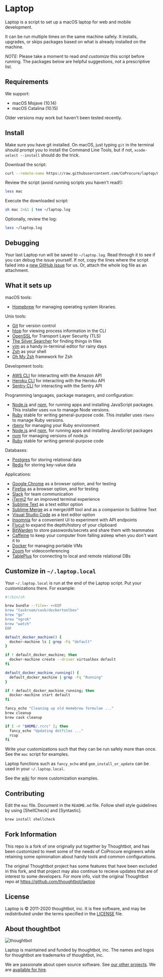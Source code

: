 Laptop
======

Laptop is a script to set up a macOS laptop for web and mobile development.

It can be run multiple times on the same machine safely.
It installs, upgrades, or skips packages based on what is already installed on the machine.

*NOTE*: Please take a moment to read *and customize* this script before running. The packages below are helpful suggestions, not a prescriptive list.

Requirements
------------

We support:

* macOS Mojave (10.14)
* macOS Catalina (10.15)

Older versions may work but haven't been tested recently.

Install
-------

Make sure you have git installed. On macOS, just typing `git` in the terminal should prompt you to install the Command Line Tools, but if not, `xcode-select --install` should do the trick.

Download the script:

```sh
curl --remote-name https://raw.githubusercontent.com/CoProcure/laptop/master/mac
```

Review the script (avoid running scripts you haven't read!):

```sh
less mac
```

Execute the downloaded script:

```sh
sh mac 2>&1 | tee ~/laptop.log
```

Optionally, review the log:

```sh
less ~/laptop.log
```

Debugging
---------

Your last Laptop run will be saved to `~/laptop.log`.
Read through it to see if you can debug the issue yourself.
If not, copy the lines where the script failed into a
[new GitHub Issue](https://github.com/thoughtbot/laptop/issues/new) for us.
Or, attach the whole log file as an attachment.

What it sets up
---------------

macOS tools:

* [Homebrew] for managing operating system libraries.

[Homebrew]: http://brew.sh/

Unix tools:

* [Git] for version control
* [htop] for viewing process information in the CLI
* [OpenSSL] for Transport Layer Security (TLS)
* [The Silver Searcher] for finding things in files
* [vim] as a handy in-terminal editor for rainy days
* [Zsh] as your shell
* [Oh My Zsh] framework for Zsh

[Git]: https://git-scm.com/
[htop]: https://hisham.hm/htop/
[OpenSSL]: https://www.openssl.org/
[The Silver Searcher]: https://github.com/ggreer/the_silver_searcher
[vim]: https://www.vim.org/
[Zsh]: http://www.zsh.org/

Development tools:

* [AWS CLI] for interacting with the Amazon API
* [Heroku CLI] for interacting with the Heroku API
* [Sentry CLI] for interacting with the Sentry API

[AWS CLI]: https://aws.amazon.com/cli/
[Heroku CLI]: https://devcenter.heroku.com/articles/heroku-cli
[Sentry CLI]: https://github.com/getsentry/sentry-cli
[Oh My Zsh]: https://ohmyz.sh/

Programming languages, package managers, and configuration:

* [Node.js] and [npm], for running apps and installing JavaScript packages. This installer uses `nvm` to manage Node versions.
* [Ruby] stable for writing general-purpose code. This installer uses `rbenv` to manage Ruby versions.
* [rbenv] for managing your Ruby environment
* [Node.js] and [npm], for running apps and installing JavaScript packages
* [nvm] for managing versions of node.js
* [Ruby] stable for writing general-purpose code

[Node.js]: http://nodejs.org/
[npm]: https://www.npmjs.org/
[nvm]: https://github.com/nvm-sh/nvm
[Ruby]: https://www.ruby-lang.org/en/
[rbenv]: https://github.com/rbenv/rbenv


Databases:

* [Postgres] for storing relational data
* [Redis] for storing key-value data

[Postgres]: http://www.postgresql.org/
[Redis]: http://redis.io/

Applications:

* [Google Chrome] as a browser option, and for testing
* [Firefox] as a browser option, and for testing
* [Slack] for team communication
* [iTerm2] for an improved terminal experience
* [Sublime Text] as a text editor option
* [Sublime Merge] as a merge/diff tool and as a companion to Sublime Text
* [Visual Studio Code] as a text editor option
* [Insomnia] for a convenient UI to experiment with API endpoints
* [Flycut] to expand the depth/history of your clipboard
* [BitWarden] to store passwords/secrets and share them with teammates
* [Caffeine] to keep your computer from falling asleep when you don't want it to
* [Docker] for managing portable VMs
* [Zoom] for videoconferencing
* [TablePlus] for connecting to local and remote relational DBs

[Google Chrome]: https://www.google.com/chrome/
[Firefox]: https://www.mozilla.org/en-US/firefox/new/
[Slack]: https://slack.com/
[iTerm2]: https://www.iterm2.com/
[Sublime Text]: https://www.sublimetext.com/
[Sublime Merge]: https://www.sublimemerge.com/
[Visual Studio Code]: https://code.visualstudio.com/
[Insomnia]: https://insomnia.rest/
[Flycut]: https://github.com/TermiT/flycut
[BitWarden]: https://bitwarden.com/
[Caffeine]: http://lightheadsw.com/caffeine/
[Docker]: https://www.docker.com/
[Zoom]: https://zoom.us/
[TablePlus]: https://tableplus.com/

Customize in `~/.laptop.local`
------------------------------

Your `~/.laptop.local` is run at the end of the Laptop script.
Put your customizations there.
For example:

```sh
#!/bin/sh

brew bundle --file=- <<EOF
brew "Caskroom/cask/dockertoolbox"
brew "go"
brew "ngrok"
brew "watch"
EOF

default_docker_machine() {
  docker-machine ls | grep -Fq "default"
}

if ! default_docker_machine; then
  docker-machine create --driver virtualbox default
fi

default_docker_machine_running() {
  default_docker_machine | grep -Fq "Running"
}

if ! default_docker_machine_running; then
  docker-machine start default
fi

fancy_echo "Cleaning up old Homebrew formulae ..."
brew cleanup
brew cask cleanup

if [ -r "$HOME/.rcrc" ]; then
  fancy_echo "Updating dotfiles ..."
  rcup
fi
```

Write your customizations such that they can be run safely more than once.
See the `mac` script for examples.

Laptop functions such as `fancy_echo` and
`gem_install_or_update`
can be used in your `~/.laptop.local`.

See the [wiki](https://github.com/thoughtbot/laptop/wiki)
for more customization examples.

Contributing
------------

Edit the `mac` file.
Document in the `README.md` file.
Follow shell style guidelines by using [ShellCheck] and [Syntastic].

```sh
brew install shellcheck
```

Fork Information
----------------

This repo is a fork of one originally put together by Thoughtbot, and has been customized to meet some of the needs of CoProcure engineers while retaining some opinionation about handy tools and common configurations.

The original Thoughtbot project has some features that have been excluded in this fork, and that project may also continue to recieve updates that are of interest to some developers. For more info, visit the original Thoughtbot repo at https://github.com/thoughtbot/laptop


License
-------

Laptop is © 2011-2020 thoughtbot, inc.
It is free software,
and may be redistributed under the terms specified in the [LICENSE] file.

[LICENSE]: LICENSE

About thoughtbot
----------------

![thoughtbot](https://thoughtbot.com/brand_assets/93:44.svg)

Laptop is maintained and funded by thoughtbot, inc.
The names and logos for thoughtbot are trademarks of thoughtbot, inc.

We are passionate about open source software.
See [our other projects][community].
We are [available for hire][hire].

[community]: https://thoughtbot.com/community?utm_source=github
[hire]: https://thoughtbot.com?utm_source=github
